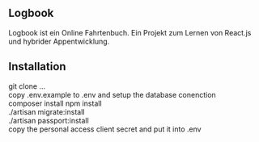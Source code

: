 ## Logbook

Logbook ist ein Online Fahrtenbuch. Ein Projekt zum Lernen von React.js und hybrider Appentwicklung.

## Installation

git clone ...  
copy .env.example to .env and setup the database conenction  
composer install
npm install  
./artisan migrate:install  
./artisan passport:install  
copy the personal access client secret and put it into .env  

